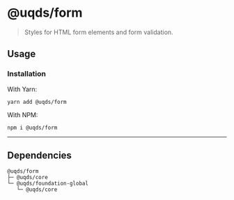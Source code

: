 # @uqds/form

> Styles for HTML form elements and form validation.

## Usage

### Installation

With Yarn:
```shell
yarn add @uqds/form
```

With NPM:
```shell
npm i @uqds/form
```

---

## Dependencies

```shell
@uqds/form
├─ @uqds/core
└─ @uqds/foundation-global
   └─ @uqds/core
```
